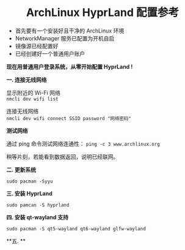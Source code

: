 <div align="center"> <h1> ArchLinux HyprLand 配置参考 </h1>  </div>



- 首先要有一个安装好且干净的 ArchLinux 环境
- NetworkManager 服务已配置为开机自启
- 镜像源已经配置好
- 已经创建好一个普通用户账户



**现在用普通用户登录系统，从零开始配置 HyprLand !**



**一. 连接无线网络**

显示附近的 Wi-Fi 网络  
`nmcli dev wifi list`  

连接无线网络  
`nmcli dev wifi connect SSID password "网络密码"` 

**测试网络**

通过 ping 命令测试网络连通性：
`ping -c 3 www.archlinux.org`

稍等片刻，若能看到数据返回，说明已经联网。



**二. 更新系统**

`sudo pacman -Syyu`



**三. 安装 HyprLand**

`sudo pamcan -S hyprland`



**四. 安装 qt-wayland 支持**

`sudo pacman -S qt5-wayland qt6-wayland glfw-wayland `



**五. **
